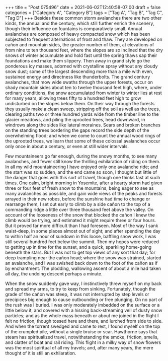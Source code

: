 +++
title = "Post 075496"
date = 2021-06-02T12:40:58-07:00
draft = false
categories = ["Category A", "Category B"]
tags = ["Tag A", "Tag B", "Tag C", "Tag D"]
+++
Besides these common storm avalanches there are two other kinds, the annual and the century, which still further enrich the scenery, though their influence on fountains is comparatively small. Annual avalanches are composed of heavy compacted snow which has been subjected to frequent alternations of frost and thaw. They are developed on cañon and mountain sides, the greater number of them, at elevations of from nine to ten thousand feet, where the slopes are so inclined that the dry snows of winter accumulate and hold fast until the spring thaws sap their foundations and make them slippery. Then away in grand style go the ponderous icy masses, adorned with crystalline spray without any cloudy snow dust; some of the largest descending more than a mile with even, sustained energy and directness like thunderbolts. The grand century avalanches, that mow wide swaths through the upper forests, occur on shady mountain sides about ten to twelve thousand feet high, where, under ordinary conditions, the snow accumulated from winter to winter lies at rest for many years, allowing trees fifty to a hundred feet high to grow undisturbed on the slopes below them. On their way through the forests they usually make a clean sweep, stripping off the soil as well as the trees, clearing paths two or three hundred yards wide from the timber line to the glacier meadows, and piling the uprooted trees, head downward, in windrows along the sides like lateral moraines. Sears and broken branches on the standing trees bordering the gaps record the side depth of the overwhelming flood; and when we come to count the annual wood rings of the uprooted trees, we learn that some of these colossal avalanches occur only once in about a century, or even at still wider intervals.

Few mountaineers go far enough, during the snowy months, to see many avalanches, and fewer still know the thrilling exhilaration of riding on them. In all my wild mountaineering I have enjoyed only one avalanche ride; and the start was so sudden, and the end came so soon, I thought but little of the danger that goes with this sort of travel, though one thinks fast at such times. One calm, bright morning in Yosemite, after a hearty storm had given three or four feet of fresh snow to the mountains, being eager to see as many avalanches as possible, and gain wide views of the peaks and forests arrayed in their new robes, before the sunshine had time to change or rearrange them, I set out early to climb by a side cañon to the top of a commanding ridge a little over three thousand feet above the valley. On account of the looseness of the snow that blocked the cañon I knew the climb would be trying, and estimated it might require three or four hours. But it proved far more difficult than I had foreseen. Most of the way I sank waist-deep, in some places almost out of sight; and after spending the day to within half an hour of sundown in this loose, baffling snow work, I was still several hundred feet below the summit. Then my hopes were reduced to getting up in time for the sunset, and a quick, sparkling home-going beneath the stars. But I was not to get top views of any sort that day; for deep trampling near the cañon head; where the snow was strained, started an avalanche, and I was swished back down to the foot of the cañon as if by enchantment. The plodding, wallowing ascent of about a mile had taken all day, the undoing descent perhaps a minute.

When the snow suddenly gave way, I instinctively threw myself on my back and spread my arms, to try to keep from sinking. Fortunately, though the grade of the cañon was steep, it was not interrupted by step levels or precipices big enough to cause outbounding or free plunging. On no part of the rush was I buried. I was only moderately imbedded on the surface or a little below it, and covered with a hissing back-streaming veil of dusty snow particles; and as the whole mass beneath or about me joined in the flight I felt no friction, though tossed here and there, and lurched from side to side. And when the torrent swedged and came to rest, I found myself on the top of the crumpled pile, without a single bruise or scar. Hawthorne says that steam has spiritualized travel, notwithstanding the smoke, friction, smells, and clatter of boat and rail riding. This flight in a milky way of snow flowers was the most spiritual of all my travels; and, after many years, the mere thought of it is still an exhilaration.
